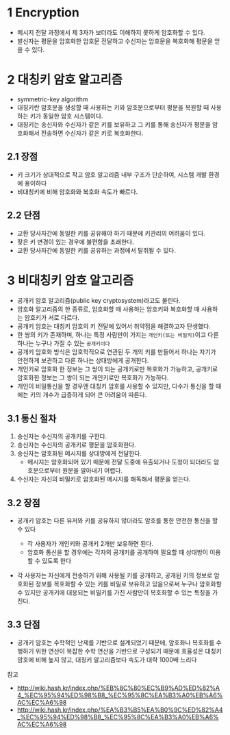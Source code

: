 # 1 Encryption

- 메시지 전달 과정에서 제 3자가 보더라도 이해하지 못하게 암호화할 수 있다.
- 발신자는 평문을 암호화한 암호문 전달하고 수신자는 암호문을 복호화해 평문을 얻을 수 있다.





# 2 대칭키 암호 알고리즘

- symmetric-key algorithm
- 대칭키란 암호문을 생성할 때 사용하는 키와 암호문으로부터 평문을 복원할 때 사용하는 키가 동일한 암호 시스템이다.
- 대칭키는 송신자와 수신자가 같은 키를 보유하고 그 키를 통해 송신자가 평문을 암호화해서 전송하면 수신자가 같은 키로 복호화한다.



## 2.1 장점

- 키 크기가 상대적으로 작고 암호 알고리즘 내부 구조가 단순하여, 시스템 개발 환경에 용이하다
- 비대칭키에 비해 암호화와 복호화 속도가 빠르다.



## 2.2 단점

- 교환 당사자간에 동일한 키를 공유해야 하기 때문에 키관리의 어려움이 있다.
- 잦은 키 변경이 있는 경우에 불편함을 초래한다.
- 교환 당사자간에 동일한 키를 공유하는 과정에서 탈취될 수 있다.



# 3 비대칭키 암호 알고리즘

- 공개키 암호 알고리즘(public key cryptosystem)라고도 불린다.
- 암호화 알고리즘의 한 종류로, 암호화할 때 사용하는 암호키와 복호화할 때 사용하는 암호키가 서로 다르다.
- 공개키 암호는 대칭키 암호의 키 전달에 있어서 취약점을 해결하고자 탄생했다.
- 한 쌍의 키가 존재하며, 하나는 특정 사람만이 가지는 `개인키(또는 비밀키)`이고 다른 하나는 누구나 가질 수 있는 `공개키이다`
- 공개키 암호화 방식은 암호학적으로 연관된 두 개의 키를 만들어서 하나는 자기가 안전하게 보관하고 다른 하나는 상대방에게 공개한다.
- 개인키로 암호화 한 정보는 그 쌍이 되는 공개키로만 복호화가 가능하고, 공개키로 암호화한 정보는 그 쌍이 되는 개인키로만 복호화가 가능하다. 
- 개인이 비밀통신을 할 경우엔 대칭키 암호를 사용할 수 있지만, 다수가 통신을 할 때에는 키의 개수가 급증하게 되어 큰 어려움이 따른다. 



## 3.1 통신 절차

1. 송신자는 수신자의 공개키를 구한다.
2. 송신자는 수신자의 공개키로 평문을 암호화한다.
3. 송신자는 암호화된 메시지를 상대방에게 전달한다. 
   * 메시지는 암호화되어 있기 때문에 전달 도중에 유출되거나 도청이 되더라도 암호문으로부터 원문을 알아내기 어렵다.
4. 수신자는 자신의 비밀키로 암호화된 메시지를 해독해서 평문을 얻는다.



## 3.2 장점

- 공개키 암호는 다른 유저와 키를 공유하지 않더라도 암호를 통한 안전한 통신을 할 수 있다
  - 각 사용자가 개인키와 공개키 2개만 보유하면 된다.
  - 암호화 통신을 할 경우에는 각자의 공개키를 공개하여 필요할 때 상대방이 이용할 수 있도록 한다

- 각 사용자는 자신에게 전송하기 위해 사용될 키를 공개하고, 공개된 키의 정보로 암호화된 정보를 복호화할 수 있는 키를 비밀로 보유하고 있음으로써 누구나 암호화할 수 있지만 공개키에 대응되는 비밀키를 가진 사람만이 복호화할 수 있는 특징을 가진다.



## 3.3 단점

- 공개키 암호는 수학적인 난제를 기반으로 설계되었기 때문에, 암호화나 복호화를 수행하기 위한 연산이 복잡한 수학 연산을 기반으로 구성되기 때문에 효율성은 대칭키 암호에 비해 높지 않고, 대칭키 알고리즘보다 속도가 대략 1000배 느리다



참고

- http://wiki.hash.kr/index.php/%EB%8C%80%EC%B9%AD%ED%82%A4_%EC%95%94%ED%98%B8_%EC%95%8C%EA%B3%A0%EB%A6%AC%EC%A6%98
- http://wiki.hash.kr/index.php/%EA%B3%B5%EA%B0%9C%ED%82%A4_%EC%95%94%ED%98%B8_%EC%95%8C%EA%B3%A0%EB%A6%AC%EC%A6%98